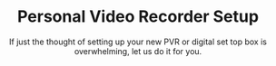 ---
sort_key: 25
layout: "sku"
id: personal-video-recorder-setup-set-top-box
title: "Personal Video Recorder Setup"
heading: "Personal Video Recorder Setup"
subtitle: "If just the thought of setting up your new PVR or digital set top box is overwhelming, let us do it for you."
category: "Home Entertainment"
category_description: "Services for TVs and Home Theatre devices."
features:
 - feature: "Personal Video Recorder or Set Top Box connected to an existing TV, power outlet and antenna outlet" - feature: "PVR connected to an existing home network and internet connection" - feature: "Digital reception checked for quality" - feature: "Walkthrough of basic features" - feature: "Cables are neatly arranged" - feature: "Packaging cleaned up and recycled"
price: "149"
unit: "set top box"
australia_only: "Yes"
---